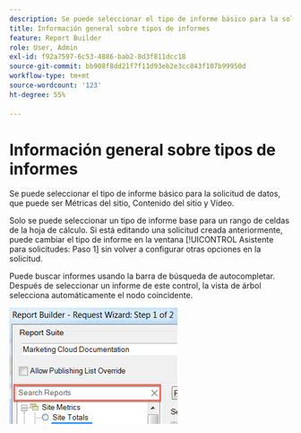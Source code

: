 ```yaml
---
description: Se puede seleccionar el tipo de informe básico para la solicitud de datos, que puede ser Métricas del sitio, Contenido del sitio y Vídeo.
title: Información general sobre tipos de informes
feature: Report Builder
role: User, Admin
exl-id: f92a7597-6c53-4886-bab2-8d3f811dcc18
source-git-commit: bb908f8dd21f7f11d93eb2e3cc843f107b99950d
workflow-type: tm+mt
source-wordcount: '123'
ht-degree: 55%

---
```


# Información general sobre tipos de informes

Se puede seleccionar el tipo de informe básico para la solicitud de datos, que puede ser Métricas del sitio, Contenido del sitio y Vídeo.

Solo se puede seleccionar un tipo de informe base para un rango de celdas de la hoja de cálculo. Si está editando una solicitud creada anteriormente, puede cambiar el tipo de informe en la ventana [!UICONTROL Asistente para solicitudes: Paso 1] sin volver a configurar otras opciones en la solicitud.

Puede buscar informes usando la barra de búsqueda de autocompletar. Después de seleccionar un informe de este control, la vista de árbol selecciona automáticamente el nodo coincidente.

![Captura de pantalla que muestra la vista de árbol del grupo de informes y el nodo coincidente seleccionado.](assets/search_reports.png)
